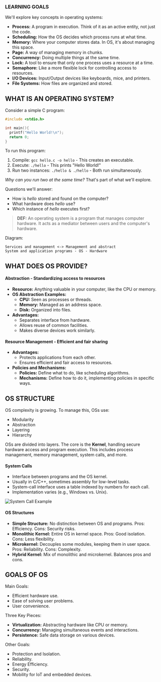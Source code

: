 ### LEARNING GOALS

We'll explore key concepts in operating systems:

- **Process:** A program in execution. Think of it as an active entity, not just the code.
- **Scheduling:** How the OS decides which process runs at what time.
- **Memory:** Where your computer stores data. In OS, it's about managing this space.
- **Page:** A way of managing memory in chunks.
- **Concurrency:** Doing multiple things at the same time.
- **Lock:** A tool to ensure that only one process uses a resource at a time.
- **Semaphore:** Like a more flexible lock for controlling access to resources.
- **I/O Devices:** Input/Output devices like keyboards, mice, and printers.
- **File Systems:** How files are organized and stored.

## WHAT IS AN OPERATING SYSTEM?

Consider a simple C program:

```c
#include <stdio.h>

int main(){
  printf("Hello World!\n");
  return 0;
}
```

To run this program:
1. Compile: `gcc hello.c -o hello` - This creates an executable.
2. Execute: `./hello` - This prints "Hello World!"
3. Run two instances: `./hello & ./hello` - Both run simultaneously.

*Why can you run two at the same time?* That's part of what we'll explore.

Questions we'll answer:
- How is _hello_ stored and found on the computer?
- What hardware does _hello_ use?
- Which instance of _hello_ executes first?

> __DEF:__ An operating system is a program that manages computer hardware. It acts as a mediator between users and the computer's hardware.

Diagram:
```
Services and management <-> Management and abstract
System and application programs - OS - Hardware
```

## WHAT DOES OS PROVIDE?

#### Abstraction - Standardizing access to resources

- **Resource:** Anything valuable in your computer, like the CPU or memory.
- **OS Abstraction Examples:**
  - **CPU:** Seen as processes or threads.
  - **Memory:** Managed as an address space.
  - **Disk:** Organized into files.
- **Advantages:**
  - Separates interface from hardware.
  - Allows reuse of common facilities.
  - Makes diverse devices work similarly.

#### Resource Management - Efficient and fair sharing

- **Advantages:**
  - Protects applications from each other.
  - Ensures efficient and fair access to resources.
- **Policies and Mechanisms:**
  - **Policies:** Define what to do, like scheduling algorithms.
  - **Mechanisms:** Define how to do it, implementing policies in specific ways.

## OS STRUCTURE

OS complexity is growing. To manage this, OSs use:
- Modularity
- Abstraction
- Layering
- Hierarchy

OSs are divided into layers. The core is the **Kernel**, handling secure hardware access and program execution. This includes process management, memory management, system calls, and more.

#### System Calls

- Interface between programs and the OS kernel.
- Usually in C/C++, sometimes assembly for low-level tasks.
- System-call interface uses a table indexed by numbers for each call.
- Implementation varies (e.g., Windows vs. Unix).

![System Call Example](https://i.stack.imgur.com/tLg6b.png)

#### OS Structures

- **Simple Structure:** No distinction between OS and programs. Pros: Efficiency. Cons: Security risks.
- **Monolithic Kernel:** Entire OS in kernel space. Pros: Good isolation. Cons: Less flexibility.
- **Microkernel:** Decouples some modules, keeping them in user space. Pros: Reliability. Cons: Complexity.
- **Hybrid Kernel:** Mix of monolithic and microkernel. Balances pros and cons.

## GOALS OF OS

Main Goals:
- Efficient hardware use.
- Ease of solving user problems.
- User convenience.

Three Key Pieces:
- **Virtualization:** Abstracting hardware like CPU or memory.
- **Concurrency:** Managing simultaneous events and interactions.
- **Persistence:** Safe data storage on various devices.

Other Goals:
- Protection and Isolation.
- Reliability.
- Energy Efficiency.
- Security.
- Mobility for IoT and embedded devices.
